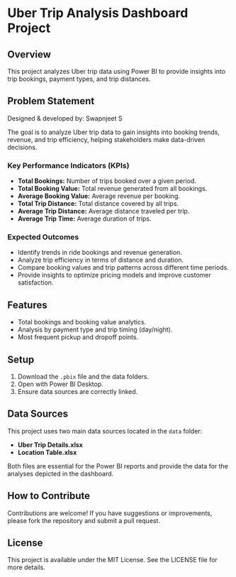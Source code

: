 # Uber Trip Analysis Dashboard Project

## Overview
This project analyzes Uber trip data using Power BI to provide insights into trip bookings, payment types, and trip distances.

## Problem Statement
Designed & developed by: Swapnjeet S

The goal is to analyze Uber trip data to gain insights into booking trends, revenue, and trip efficiency, helping stakeholders make data-driven decisions.

### Key Performance Indicators (KPIs)
- **Total Bookings:** Number of trips booked over a given period.
- **Total Booking Value:** Total revenue generated from all bookings.
- **Average Booking Value:** Average revenue per booking.
- **Total Trip Distance:** Total distance covered by all trips.
- **Average Trip Distance:** Average distance traveled per trip.
- **Average Trip Time:** Average duration of trips.

### Expected Outcomes
- Identify trends in ride bookings and revenue generation.
- Analyze trip efficiency in terms of distance and duration.
- Compare booking values and trip patterns across different time periods.
- Provide insights to optimize pricing models and improve customer satisfaction.

## Features
- Total bookings and booking value analytics.
- Analysis by payment type and trip timing (day/night).
- Most frequent pickup and dropoff points.

## Setup
1. Download the `.pbix` file and the data folders.
2. Open with Power BI Desktop.
3. Ensure data sources are correctly linked.

## Data Sources
This project uses two main data sources located in the `data` folder:
- **Uber Trip Details.xlsx**
- **Location Table.xlsx**

Both files are essential for the Power BI reports and provide the data for the analyses depicted in the dashboard.

## How to Contribute
Contributions are welcome! If you have suggestions or improvements, please fork the repository and submit a pull request.

## License
This project is available under the MIT License. See the LICENSE file for more details.
